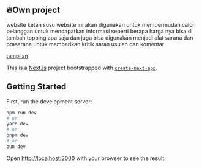 ## 🔥Own project

website ketan susu website ini akan digunakan untuk mempermudah calon pelanggan untuk mendapatkan informasi seperti
berapa harga nya bisa di tambah topping apa saja dan juga bisa digunakan menjadi alat sarana dan prasarana untuk
memberikan kritik saran usulan dan komentar

[tampilan]("./page.png")

This is a [Next.js](https://nextjs.org) project bootstrapped with
[`create-next-app`](https://nextjs.org/docs/app/api-reference/cli/create-next-app).

## Getting Started

First, run the development server:

```bash
npm run dev
# or
yarn dev
# or
pnpm dev
# or
bun dev
```

Open [http://localhost:3000](http://localhost:3000) with your browser to see the result.
